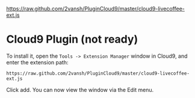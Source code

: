 https://raw.github.com/2vansh/PluginCloud9/master/cloud9-livecoffee-ext.js

Cloud9 Plugin (not ready)
==================================

To install
it, open the `Tools -> Extension Manager` window in Cloud9, and enter the extension
path:

    https://raw.github.com/2vansh/PluginCloud9/master/cloud9-livecoffee-ext.js


Click add. You can now view the window via the Edit menu.
